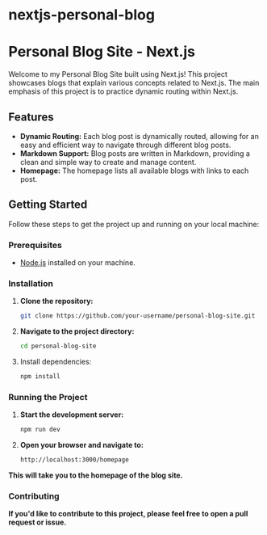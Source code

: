 # nextjs-personal-blog

# Personal Blog Site - Next.js

Welcome to my Personal Blog Site built using Next.js! This project showcases blogs that explain various concepts related to Next.js. The main emphasis of this project is to practice dynamic routing within Next.js.

## Features

- **Dynamic Routing:** Each blog post is dynamically routed, allowing for an easy and efficient way to navigate through different blog posts.
- **Markdown Support:** Blog posts are written in Markdown, providing a clean and simple way to create and manage content.
- **Homepage:** The homepage lists all available blogs with links to each post.

## Getting Started

Follow these steps to get the project up and running on your local machine:

### Prerequisites

- [Node.js](https://nodejs.org/) installed on your machine.

### Installation

1. **Clone the repository:**

   ```bash
   git clone https://github.com/your-username/personal-blog-site.git

2. **Navigate to the project directory:**

   ```bash
   cd personal-blog-site

3. Install dependencies:

   ```bash
   npm install
### Running the Project
1. **Start the development server:**

   ```bash
   npm run dev

2. **Open your browser and navigate to:**

   ```bash
   http://localhost:3000/homepage
**This will take you to the homepage of the blog site.**


### Contributing
**If you'd like to contribute to this project, please feel free to open a pull request or issue.**

